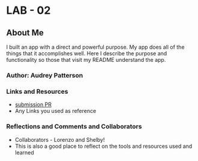 # LAB - 02

## About Me

I built an app with a direct and powerful purpose. My app does all of the things that it accomplishes well. Here  I describe the purpose and functionality so those that visit my README understand the app.

### Author: Audrey Patterson

### Links and Resources
* [submission PR](http://xyz.com)
* Any Links you used as reference

### Reflections and Comments and Collaborators
* Collaborators - Lorenzo and Shelby!
* This is also a good place to reflect on the tools and resources used and learned
